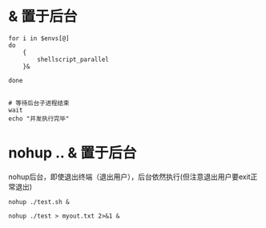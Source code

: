 

# & 置于后台

```shell
for i in $envs[@]
do
    {
        shellscript_parallel
    }&

done


# 等待后台子进程结束
wait
echo "并发执行完毕"
```

# nohup .. & 置于后台
nohup后台，即使退出终端（退出用户），后台依然执行(但注意退出用户要exit正常退出)
```shell
nohup ./test.sh &

nohup ./test > myout.txt 2>&1 &
```


